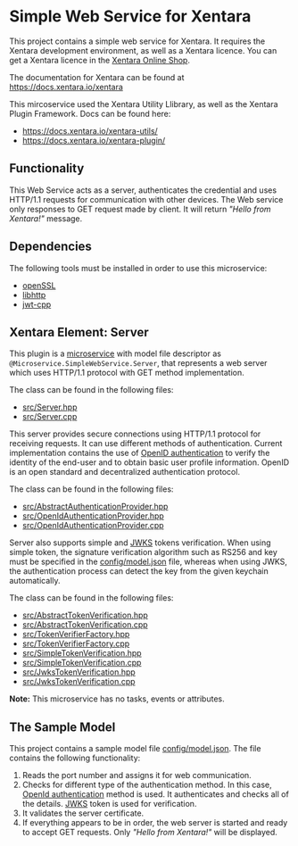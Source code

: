 # Simple Web Service for Xentara
This project contains a simple web service for Xentara. It requires the Xentara development environment, as well as a Xentara licence. You can get a Xentara licence in the [Xentara Online Shop](https://www.xentara.io/product/xentara-for-industrial-automation/).

The documentation for Xentara can be found at https://docs.xentara.io/xentara

This mircoservice used the Xentara Utility Llibrary, as well as the Xentara Plugin Framework. Docs can be found here:

- https://docs.xentara.io/xentara-utils/
- https://docs.xentara.io/xentara-plugin/

## Functionality
This Web Service acts as a server, authenticates the credential and uses HTTP/1.1 requests for communication with other devices.
The Web service only responses to GET request made by client. It will return _"Hello from Xentara!"_ message.

## Dependencies

The following tools must be installed in order to use this microservice:

* [openSSL](https://www.openssl.org/)
* [libhttp](https://www.libhttp.org/)
* [jwt-cpp](https://thalhammer.github.io/jwt-cpp/)

## Xentara Element: Server

This plugin is a [microservice](https://docs.xentara.io/xentara/xentara_microservices.html) with model file descriptor as `@Microservice.SimpleWebService.Server`, that represents a web server which uses HTTP/1.1 protocol with GET method implementation. 

The class can be found in the following files:

- [src/Server.hpp](src/Server.hpp)
- [src/Server.cpp](src/Server.cpp)

This server provides secure connections using HTTP/1.1 protocol for receiving requests. 
It can use different methods of authentication. 
Current implementation contains the use of [OpenID authentication](https://openid.net/connect/) to verify the identity of the end-user and to obtain basic user profile information.
OpenID is an open standard and decentralized authentication protocol. 

The class can be found in the following files:

- [src/AbstractAuthenticationProvider.hpp](src/AbstractAuthenticationProvider.hpp)
- [src/OpenIdAuthenticationProvider.hpp](src/OpenIdAuthenticationProvider.hpp)
- [src/OpenIdAuthenticationProvider.cpp](src/OpenIdAuthenticationProvider.cpp)

Server also supports simple and [JWKS](https://auth0.com/docs/secure/tokens/json-web-tokens/json-web-key-sets) tokens verification. 
When using simple token, the signature verification algorithm such as RS256 and key must be specified in the [config/model.json](config/model.json) file, whereas when using JWKS, the authentication process can detect the key from the given keychain automatically.

The class can be found in the following files:

- [src/AbstractTokenVerification.hpp](src/AbstractTokenVerification.hpp)
- [src/AbstractTokenVerification.cpp](src/AbstractTokenVerification.cpp)
- [src/TokenVerifierFactory.hpp](src/TokenVerifierFactory.hpp)
- [src/TokenVerifierFactory.cpp](src/TokenVerifierFactory.cpp)
- [src/SimpleTokenVerification.hpp](src/SimpleTokenVerification.hpp)
- [src/SimpleTokenVerification.cpp](src/SimpleTokenVerification.cpp)
- [src/JwksTokenVerification.hpp](src/JwksTokenVerification.hpp)
- [src/JwksTokenVerification.cpp](src/JwksTokenVerification.cpp)

**Note:** This microservice has no tasks, events or attributes. 


## The Sample Model
This project contains a sample model file [config/model.json](config/model.json). The file contains the following functionality:

1. Reads the port number and assigns it for web communication. 
1. Checks for different type of the authentication method. In this case, [OpenId authentication](https://openid.net/connect/) method is used. It authenticates and checks all of the details. [JWKS](https://auth0.com/docs/secure/tokens/json-web-tokens/json-web-key-sets) token is used for verification.
1. It validates the server certificate.
1. If everything appears to be in order, the web server is started and ready to accept GET requests. Only _"Hello from Xentara!"_ will be displayed.

